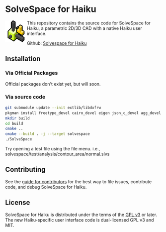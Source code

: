 # SolveSpace for Haiku

<img src="src/platform/haiku/resources/icons/solvespace.png" width="70" height="70" alt="SolveSpace for Haiku Logo" align="left">

This repository contains the source code for SolveSpace for Haiku, a parametric 2D/3D CAD with a native Haiku user interface.

Github: [Solvespace for Haiku](https://github.com/realtaraharris/solvespace)

## Installation

### Via Official Packages

Official packages don't exist yet, but will soon.

### Via source code

```sh
git submodule update --init extlib/libdxfrw
pkgman install freetype_devel cairo_devel eigen json_c_devel agg_devel freetype_debuginfo fontconfig_debuginfo graphite2_debuginfo libiconv_debuginfo lcms_debuginfo
mkdir build
cd build
cmake ..
cmake --build . -j --target solvespace
./SolveSpace
```

Try opening a test file using the file menu. i.e., solvespace/test/analysis/contour_area/normal.slvs

## Contributing

See the [guide for contributors](CONTRIBUTING.md) for the best way to file issues, contribute code,
and debug SolveSpace for Haiku.

## License

SolveSpace for Haiku is distributed under the terms of the [GPL v3](COPYING.txt) or later. The new Haiku-specific user interface code is dual-licensed GPL v3 and MIT.